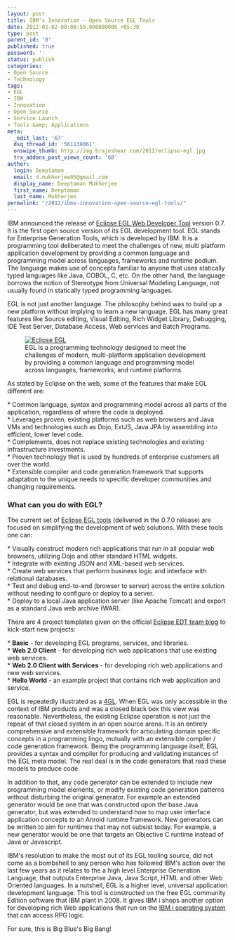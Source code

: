 ```yaml
---
layout: post
title: IBM's Innovation - Open Source EGL Tools
date: 2012-02-02 08:00:50.000000000 +05:30
type: post
parent_id: '0'
published: true
password: ''
status: publish
categories:
- Open Source
- Technology
tags:
- EGL
- IBM
- Innovation
- Open Source
- Service Launch
- Tools &amp; Applications
meta:
  _edit_last: '67'
  dsq_thread_id: '561138061'
  onswipe_thumb: http://img.brajeshwar.com/2012/eclipse-egl.jpg
  trx_addons_post_views_count: '68'
author:
  login: Deeptaman
  email: d.mukherjee05@gmail.com
  display_name: Deeptaman Mukherjee
  first_name: Deeptaman
  last_name: Mukherjee
permalink: "/2012/ibms-innovation-open-source-egl-tools/"
---
```

<p>IBM announced the release of <a href="http://www.eclipse.org/edt/">Eclipse EGL Web Developer Tool</a> version 0.7. It is the first open source version of its EGL development tool. EGL stands for Enterprise Generation Tools, which is developed by IBM. It is a programming tool deliberated to meet the challenges of new, multi platform application development by providing a common language and programming model across languages, frameworks and runtime podium. The language makes use of concepts familiar to anyone that uses statically typed languages like Java, COBOL, C, etc. On the other hand, the language borrows the notion of Stereotype from Universal Modeling Language, not usually found in statically typed programming languages. </p>
<p>EGL is not just another language. The philosophy behind was to build up a new platform without implying to learn a new language. EGL has many great features like Source editing, Visual Editing, Rich Widget Library, Debugging, IDE Test Server, Database Access, Web services and Batch Programs.</p>

<figure><a href="http://www.eclipse.org/edt/"><img src="/static/2012/02/eclipse-egl.jpg" alt="Eclipse EGL" /></a><br />
<figcaption>EGL is a programming technology designed to meet the challenges of modern, multi-platform application development by providing a common language and programming model across languages, frameworks, and runtime platforms</figcaption>
</figure>
<p>As stated by Eclipse on the web, some of the features that make EGL different are:</p>
<p>* Common language, syntax and programming model across all parts of the application, regardless of where the code is deployed.<br />
* Leverages proven, existing platforms such as web browsers and Java VMs and technologies such as Dojo, ExtJS, Java JPA by assembling into efficient, lower level code.<br />
* Complements, does not replace existing technologies and existing infrastructure investments.<br />
* Proven technology that is used by hundreds of enterprise customers all over the world.<br />
* Extensible compiler and code generation framework that supports adaptation to the unique needs to specific developer communities and changing requirements.</p>
<h3>What can you do with EGL?</h3>
<p>The current set of <a href="http://www.eclipse.org/edt/">Eclipse EGL tools</a> (delivered in the 0.7.0 release) are focused on simplifying the development of web solutions. With these tools one can:</p>
<p>* Visually construct modern rich applications that run in all popular web browsers, utilizing Dojo and other standard HTML widgets.<br />
* Integrate with existing JSON and XML-based web services.<br />
* Create web services that perform business logic and interface with relational databases.<br />
* Test and debug end-to-end (browser to server) across the entire solution without needing to configure or deploy to a server.<br />
* Deploy to a local Java application server (like Apache Tomcat) and export as a standard Java web archive (WAR).</p>
<p>There are 4 project templates given on the official <a href="http://xeglblog.blogspot.in/2011/10/welcome-to-official-eclipse-edt-team.html">Eclipse EDT team blog</a> to kick-start new projects:</p>
<p>* <strong>Basic</strong> - for developing EGL programs, services, and libraries.<br />
* <strong>Web 2.0 Client</strong> - for developing rich web applications that use existing web services.<br />
* <strong>Web 2.0 Client with Services</strong> - for developing rich web applications and new web services.<br />
* <strong>Hello World</strong> - an example project that contains rich web application and service.</p>
<p>EGL is repeatedly illustrated as a <a href="http://en.wikipedia.org/wiki/IBM_Informix-4GL">4GL</a>. When EGL was only accessible in the context of IBM products and was a closed black box this view was reasonable. Nevertheless, the existing Eclipse operation is not just the repeat of that closed system in an open source arena. It is an entirely comprehensive and extensible framework for articulating domain specific concepts in a programming lingo, mutually with an extensible compiler / code generation framework. Being the programming language itself, EGL provides a syntax and compiler for producing and validating instances of the EGL meta model. The real deal is in the code generators that read these models to produce code. </p>
<p>In addition to that, any code generator can be extended to include new programming model elements, or modify existing code generation patterns without disturbing the original generator. For example an extended generator would be one that was constructed upon the base Java generator, but was extended to understand how to map user interface application concepts to an Anroid runtime framework. New generators can be written to aim for runtimes that may not subsist today. For example, a new generator would be one that targets an Objective C runtime instead of Java or Javascript. </p>
<p>IBM's resolution to make the most out of its EGL tooling source, did not come as a bombshell to any person who has followed IBM's action over the last few years as it relates to the a high level Enterprise Generation Language, that outputs Enterprise Java, Java Script, HTML and other Web Oriented languages. In a nutshell, EGL is a higher level, universal application development language. This tool is constructed on the free EGL community Edition software that IBM plant in 2008. It gives IBM i shops another option for developing rich Web applications that run on the <a href="http://www-03.ibm.com/systems/power/software/i/about.html">IBM i operating system</a> that can access RPG logic.</p>
<p>For sure, this is Big Blue's Big Bang!</p>
